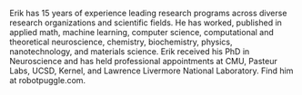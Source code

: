 Erik has 15 years of experience leading research programs across diverse research organizations and scientific fields. He has worked, published in applied math, machine learning, computer science, computational and theoretical neuroscience, chemistry, biochemistry, physics, nanotechnology, and materials science. Erik received his PhD in Neuroscience and has held professional appointments at CMU, Pasteur Labs, UCSD, Kernel, and Lawrence Livermore National Laboratory. Find him at robotpuggle.com.